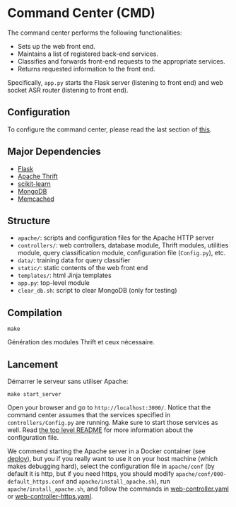 # Command Center (CMD)

The command center performs the following functionalities:

- Sets up the web front end.
- Maintains a list of registered back-end services.
- Classifies and forwards front-end requests to the appropriate services.
- Returns requested information to the front end.

Specifically, `app.py` starts the Flask server (listening to front end)
and web socket ASR router (listening to front end).

## Configuration

To configure the command center, please read the last section of [this](../../README.md).

## Major Dependencies

- [Flask](http://flask.pocoo.org/)
- [Apache Thrift](https://thrift.apache.org/)
- [scikit-learn](http://scikit-learn.org/stable/)
- [MongoDB](https://www.mongodb.com/)
- [Memcached](https://memcached.org/)

## Structure

- `apache/`: scripts and configuration files for the Apache HTTP server
- `controllers/`: web controllers, database module, Thrift modules, utilities module, 
query classification module, configuration file (`Config.py`), etc.
- `data/`: training data for query classifier
- `static/`: static contents of the web front end
- `templates/`: html Jinja templates
- `app.py`: top-level module
- `clear_db.sh`: script to clear MongoDB (only for testing)

## Compilation

```
make
```

Génération des modules Thrift et ceux nécessaire.

## Lancement

Démarrer le serveur sans utiliser Apache:

```
make start_server
```

Open your browser and go to `http://localhost:3000/`. 
Notice that the command center assumes that the services specified in `controllers/Config.py` are running.
Make sure to start those services as well.
Read [the top level README](../../README.md) for more information about the configuration file.

We commend starting the Apache server in a Docker container (see [deploy](../../tools/deploy/)),
but you if you really want to use it on your host machine (which makes debugging hard),
select the configuration file in `apache/conf` (by default it is http, but if you need https,
you should modify `apache/conf/000-default_https.conf` and `apache/install_apache.sh`),
run `apache/install_apache.sh`, and follow the commands in [web-controller.yaml](../../tools/deploy/web-controller.yaml)
or [web-controller-https.yaml](../../tools/deploy/web-controller-https.yaml).
